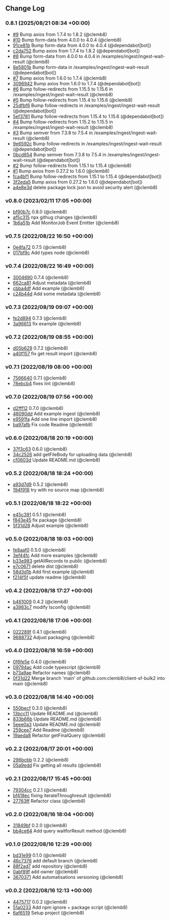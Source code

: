 ## Change Log

### 0.8.1 (2025/08/21 08:34 +00:00)
- [#9](https://github.com/clemb8/client-sf-bulk2/pull/9) Bump axios from 1.7.4 to 1.8.2 (@clemb8)
- [#10](https://github.com/clemb8/client-sf-bulk2/pull/10) Bump form-data from 4.0.0 to 4.0.4 (@clemb8)
- [91ce81b](https://github.com/clemb8/client-sf-bulk2/commit/91ce81b9c56357c8b9c9ffb5152274abc334ac75) Bump form-data from 4.0.0 to 4.0.4 (@dependabot[bot])
- [c2da752](https://github.com/clemb8/client-sf-bulk2/commit/c2da752e6377b3d5d8e731538a7ff82225366850) Bump axios from 1.7.4 to 1.8.2 (@dependabot[bot])
- [#8](https://github.com/clemb8/client-sf-bulk2/pull/8) Bump form-data from 4.0.0 to 4.0.4 in /examples/ingest/ingest-wait-result (@clemb8)
- [8e5801b](https://github.com/clemb8/client-sf-bulk2/commit/8e5801b082a641d81c5ce3dc2149fb4e75451e34) Bump form-data in /examples/ingest/ingest-wait-result (@dependabot[bot])
- [#7](https://github.com/clemb8/client-sf-bulk2/pull/7) Bump axios from 1.6.0 to 1.7.4 (@clemb8)
- [3096942](https://github.com/clemb8/client-sf-bulk2/commit/309694277aa5498fedae6a0abdb5a7fb0d7ab632) Bump axios from 1.6.0 to 1.7.4 (@dependabot[bot])
- [#6](https://github.com/clemb8/client-sf-bulk2/pull/6) Bump follow-redirects from 1.15.5 to 1.15.6 in /examples/ingest/ingest-wait-result (@clemb8)
- [#5](https://github.com/clemb8/client-sf-bulk2/pull/5) Bump follow-redirects from 1.15.4 to 1.15.6 (@clemb8)
- [25dfbf6](https://github.com/clemb8/client-sf-bulk2/commit/25dfbf692c896b26b293da6124c2a03a68c5ac32) Bump follow-redirects in /examples/ingest/ingest-wait-result (@dependabot[bot])
- [5ef3781](https://github.com/clemb8/client-sf-bulk2/commit/5ef37811a5bd6db3e4708ecca8dac83fe3996269) Bump follow-redirects from 1.15.4 to 1.15.6 (@dependabot[bot])
- [#4](https://github.com/clemb8/client-sf-bulk2/pull/4) Bump follow-redirects from 1.15.2 to 1.15.5 in /examples/ingest/ingest-wait-result (@clemb8)
- [#3](https://github.com/clemb8/client-sf-bulk2/pull/3) Bump semver from 7.3.8 to 7.5.4 in /examples/ingest/ingest-wait-result (@clemb8)
- [9e6592c](https://github.com/clemb8/client-sf-bulk2/commit/9e6592cb906949509297a3f8243fb3eb8e085c4f) Bump follow-redirects in /examples/ingest/ingest-wait-result (@dependabot[bot])
- [0bcd854](https://github.com/clemb8/client-sf-bulk2/commit/0bcd8544297047e518bd5a5676f9a7da57a6eb08) Bump semver from 7.3.8 to 7.5.4 in /examples/ingest/ingest-wait-result (@dependabot[bot])
- [#2](https://github.com/clemb8/client-sf-bulk2/pull/2) Bump follow-redirects from 1.15.1 to 1.15.4 (@clemb8)
- [#1](https://github.com/clemb8/client-sf-bulk2/pull/1) Bump axios from 0.27.2 to 1.6.0 (@clemb8)
- [fca4bf1](https://github.com/clemb8/client-sf-bulk2/commit/fca4bf1337998b58e7619b1dd459d75accfe1cbd) Bump follow-redirects from 1.15.1 to 1.15.4 (@dependabot[bot])
- [3f2eda5](https://github.com/clemb8/client-sf-bulk2/commit/3f2eda53ce15eec20422df06f6474d77be6a04e2) Bump axios from 0.27.2 to 1.6.0 (@dependabot[bot])
- [a4e8e3d](https://github.com/clemb8/client-sf-bulk2/commit/a4e8e3d2eb630000b60949926d6cd88dc4c6ecfe) delete package lock json to avoid security alert (@clemb8)

### v0.8.0 (2023/02/11 17:05 +00:00)
- [bf90b7c](https://github.com/clemb8/client-sf-bulk2/commit/bf90b7ce495c62e0004bf22fe06bd0de9649fad9) 0.8.0 (@clemb8)
- [af5c315](https://github.com/clemb8/client-sf-bulk2/commit/af5c315beec3579c3ebe1b9418a0c650bf3391d4) npx githug changes (@clemb8)
- [1b6a51b](https://github.com/clemb8/client-sf-bulk2/commit/1b6a51b9f52b0d382fabbbe885ff8565e8ad7d12) Add MonitorJob Event Emitter (@clemb8)

### v0.7.5 (2022/08/22 16:50 +00:00)
- [0e4fa72](https://github.com/clemb8/client-sf-bulk2/commit/0e4fa7256fcacb76e181b819d9b4add02a79f51b) 0.7.5 (@clemb8)
- [017bf9c](https://github.com/clemb8/client-sf-bulk2/commit/017bf9c6bd04b939c9f1a25060b79d9eed2a50e0) Add types node (@clemb8)

### v0.7.4 (2022/08/22 16:49 +00:00)
- [3004690](https://github.com/clemb8/client-sf-bulk2/commit/3004690cd82254a32b917a87becd402ec2b88df1) 0.7.4 (@clemb8)
- [662ca81](https://github.com/clemb8/client-sf-bulk2/commit/662ca810e4026847bc548ecfdeb8f1007b7f0e3b) Adjust metadata (@clemb8)
- [cbba4df](https://github.com/clemb8/client-sf-bulk2/commit/cbba4df865ec01ba22a6423be3f1c0b363ab1b44) Add example (@clemb8)
- [c24b44d](https://github.com/clemb8/client-sf-bulk2/commit/c24b44d0baa74c0d16f98e4a7da0fd0eb89e8768) Add some metadata (@clemb8)

### v0.7.3 (2022/08/19 09:07 +00:00)
- [fe2d894](https://github.com/clemb8/client-sf-bulk2/commit/fe2d8948edd0cb28ad0aa561bc299100ccb1fc74) 0.7.3 (@clemb8)
- [3a96613](https://github.com/clemb8/client-sf-bulk2/commit/3a96613b26259242180741baef04685e73c84ee9) fix example (@clemb8)

### v0.7.2 (2022/08/19 08:55 +00:00)
- [d05b629](https://github.com/clemb8/client-sf-bulk2/commit/d05b629be8b2540f0ca8e0827b97719dfe06e26d) 0.7.2 (@clemb8)
- [a40f157](https://github.com/clemb8/client-sf-bulk2/commit/a40f157ca1c8ab63c788984325e67468953ced6a) fix get result import (@clemb8)

### v0.7.1 (2022/08/19 08:00 +00:00)
- [7566640](https://github.com/clemb8/client-sf-bulk2/commit/7566640d81f7019c01a35824fd58a30b6f4b3597) 0.7.1 (@clemb8)
- [78ebcb4](https://github.com/clemb8/client-sf-bulk2/commit/78ebcb48f16a849e49a02e127a311e22762ff846) fixes lint (@clemb8)

### v0.7.0 (2022/08/19 07:56 +00:00)
- [d2fff12](https://github.com/clemb8/client-sf-bulk2/commit/d2fff1267a8d76f40b92a89cdbf30f08ed810e68) 0.7.0 (@clemb8)
- [48090dd](https://github.com/clemb8/client-sf-bulk2/commit/48090dd7aea46e0f6f9e47c30bb919ded6266939) Add example ingest (@clemb8)
- [e9591fa](https://github.com/clemb8/client-sf-bulk2/commit/e9591fac082e3bae0cc948742d5ba7dbd64e377b) Add one line import (@clemb8)
- [ba97afb](https://github.com/clemb8/client-sf-bulk2/commit/ba97afbef873f42368c42903999f93f7453f5886) Fix code Readme (@clemb8)

### v0.6.0 (2022/08/18 20:19 +00:00)
- [37f3c63](https://github.com/clemb8/client-sf-bulk2/commit/37f3c63d539daed8f5d73dc0e1d28dfa43180593) 0.6.0 (@clemb8)
- [34c2526](https://github.com/clemb8/client-sf-bulk2/commit/34c252610fa66d0cccc0201089dadb4a9eae6a8b) add getFileBody for uploading data (@clemb8)
- [cf0603d](https://github.com/clemb8/client-sf-bulk2/commit/cf0603d26a1900a73e89ae0379ba2a189c0f6642) Update README.md (@clemb8)

### v0.5.2 (2022/08/18 18:24 +00:00)
- [a93d7d9](https://github.com/clemb8/client-sf-bulk2/commit/a93d7d9f6488f6648593bd6481c5af5572e42a0b) 0.5.2 (@clemb8)
- [194f918](https://github.com/clemb8/client-sf-bulk2/commit/194f9181ee679fcd0dbdca27f82aaaec92ec706b) try with no source map (@clemb8)

### v0.5.1 (2022/08/18 18:22 +00:00)
- [e45c391](https://github.com/clemb8/client-sf-bulk2/commit/e45c391bb61efa70ed0285c417a58143f1907e27) 0.5.1 (@clemb8)
- [f843e45](https://github.com/clemb8/client-sf-bulk2/commit/f843e45088eecaf38d45c99f58118adfac3f5ab6) fix package (@clemb8)
- [5f31d28](https://github.com/clemb8/client-sf-bulk2/commit/5f31d28d3ace5ecc0551b3c65707ea4bcb86277c) Adjust example (@clemb8)

### v0.5.0 (2022/08/18 18:03 +00:00)
- [fe8aaf0](https://github.com/clemb8/client-sf-bulk2/commit/fe8aaf041f93e109301112d2a957102ba549f577) 0.5.0 (@clemb8)
- [3ef44fc](https://github.com/clemb8/client-sf-bulk2/commit/3ef44fc533ef9578dfaa23a4797870efdf7e25fc) Add more examples (@clemb8)
- [b33e983](https://github.com/clemb8/client-sf-bulk2/commit/b33e983f4d86cd4de607bebbbe840d249e3748fa) getAllRecords to public (@clemb8)
- [e7c0671](https://github.com/clemb8/client-sf-bulk2/commit/e7c0671292747af0d9dbfde7977b8c9403cf34c0) delete dist (@clemb8)
- [58d3d1b](https://github.com/clemb8/client-sf-bulk2/commit/58d3d1bd66709ffc403ea0836af044668af408b7) Add first example (@clemb8)
- [f214f5f](https://github.com/clemb8/client-sf-bulk2/commit/f214f5f851f1df02a97605e3946ad5fb3a9ecae7) update readme (@clemb8)

### v0.4.2 (2022/08/18 17:27 +00:00)
- [b461009](https://github.com/clemb8/client-sf-bulk2/commit/b461009e6a3abf36f7233176f6947f692fe3f226) 0.4.2 (@clemb8)
- [a3983c7](https://github.com/clemb8/client-sf-bulk2/commit/a3983c7786c3b902cd3e28dd7990f7781e4a69d8) modify tsconfig (@clemb8)

### v0.4.1 (2022/08/18 17:06 +00:00)
- [022289f](https://github.com/clemb8/client-sf-bulk2/commit/022289f737a33e7d09995ac11fc808c9177d6c39) 0.4.1 (@clemb8)
- [9688732](https://github.com/clemb8/client-sf-bulk2/commit/968873299be61551e5b34b9e3891c7a0d84ecc83) Adjust packaging (@clemb8)

### v0.4.0 (2022/08/18 16:59 +00:00)
- [0f6fe5e](https://github.com/clemb8/client-sf-bulk2/commit/0f6fe5e430dfa3f6e3574ea754fdbaada715f954) 0.4.0 (@clemb8)
- [09794ac](https://github.com/clemb8/client-sf-bulk2/commit/09794ac70e9a8f38886b666f6d712813d57c6e0b) Add code typescript (@clemb8)
- [b73a9ae](https://github.com/clemb8/client-sf-bulk2/commit/b73a9aed41278fa79cb2c2420056af51eea0f923) Refactor names (@clemb8)
- [0f31d22](https://github.com/clemb8/client-sf-bulk2/commit/0f31d2207f2f67ea8b097f1f4ee5a59ba6aa2e45) Merge branch 'main' of github.com:clemb8/client-sf-bulk2 into main (@clemb8)

### v0.3.0 (2022/08/18 14:40 +00:00)
- [550becf](https://github.com/clemb8/client-sf-bulk2/commit/550becf3c2f78e1985171797870307e768a96fd6) 0.3.0 (@clemb8)
- [13bcc11](https://github.com/clemb8/client-sf-bulk2/commit/13bcc111bfbe883e9b9d887e5540da3af6283702) Update README.md (@clemb8)
- [833b66b](https://github.com/clemb8/client-sf-bulk2/commit/833b66ba591cd626d96fe86b40962c55d8dfa6ff) Update README.md (@clemb8)
- [5eee0a3](https://github.com/clemb8/client-sf-bulk2/commit/5eee0a318ed21c6ae1227345a2dd2e25f4eb5347) Update README.md (@clemb8)
- [259cee7](https://github.com/clemb8/client-sf-bulk2/commit/259cee75285b5b7975f10ed82c1e43671131e65f) Add Readme (@clemb8)
- [19aeda8](https://github.com/clemb8/client-sf-bulk2/commit/19aeda875e40f97bbdd8404ff1e54b839e798cc7) Refactor getFinalQuery (@clemb8)

### v0.2.2 (2022/08/17 20:01 +00:00)
- [296bcbb](https://github.com/clemb8/client-sf-bulk2/commit/296bcbbd7f5086eafa8d56fb24cc66c375fb2d3c) 0.2.2 (@clemb8)
- [05a9edd](https://github.com/clemb8/client-sf-bulk2/commit/05a9eddd3b4e8ea36dbcd12f74536433747cf45b) Fix getting all results (@clemb8)

### v0.2.1 (2022/08/17 15:45 +00:00)
- [79304cc](https://github.com/clemb8/client-sf-bulk2/commit/79304cc9b27641e3e0f2702083004e69d67cc22c) 0.2.1 (@clemb8)
- [bf418ec](https://github.com/clemb8/client-sf-bulk2/commit/bf418ecd2244e0a50b77978df42c8a9e40cc9520) fixing iterateThroughresult (@clemb8)
- [27763ff](https://github.com/clemb8/client-sf-bulk2/commit/27763ffd8a950e8092c9f39e9a54c4595700a609) Refactor class (@clemb8)

### v0.2.0 (2022/08/16 18:04 +00:00)
- [31849bf](https://github.com/clemb8/client-sf-bulk2/commit/31849bf48c9391770417f700a228c72a301b5e6a) 0.2.0 (@clemb8)
- [bb4ce64](https://github.com/clemb8/client-sf-bulk2/commit/bb4ce6416b68286c0d4b8966b26d0d7198a0b1d0) Add query waitforResult method (@clemb8)

### v0.1.0 (2022/08/16 12:29 +00:00)
- [bd31e99](https://github.com/clemb8/client-sf-bulk2/commit/bd31e9925506de4091fd8712a261187f3b2ead0d) 0.1.0 (@clemb8)
- [46c7376](https://github.com/clemb8/client-sf-bulk2/commit/46c737654e86fb5e90c8350410f869732931fc80) add default branch (@clemb8)
- [88f2ad7](https://github.com/clemb8/client-sf-bulk2/commit/88f2ad75fff960c2dbe2c64eb52f2f14b8a04786) add repository (@clemb8)
- [0abf89f](https://github.com/clemb8/client-sf-bulk2/commit/0abf89ff552357aefeed47eb25d040e26366256b) add owner (@clemb8)
- [3670371](https://github.com/clemb8/client-sf-bulk2/commit/3670371ce78e3289d2ee8e4eee24c364fa325aee) Add automatisations versioning (@clemb8)

### v0.0.2 (2022/08/16 12:13 +00:00)
- [4475717](https://github.com/clemb8/client-sf-bulk2/commit/447571726d62949bcb1dcafa57cf68de4df3a6ad) 0.0.2 (@clemb8)
- [51a0233](https://github.com/clemb8/client-sf-bulk2/commit/51a0233ea8ec7ae3698d898c958ef43176c7eb8e) Add npm ignore + package script (@clemb8)
- [6af6519](https://github.com/clemb8/client-sf-bulk2/commit/6af6519514c03abd8365325dd61b785c60835256) Setup project (@clemb8)